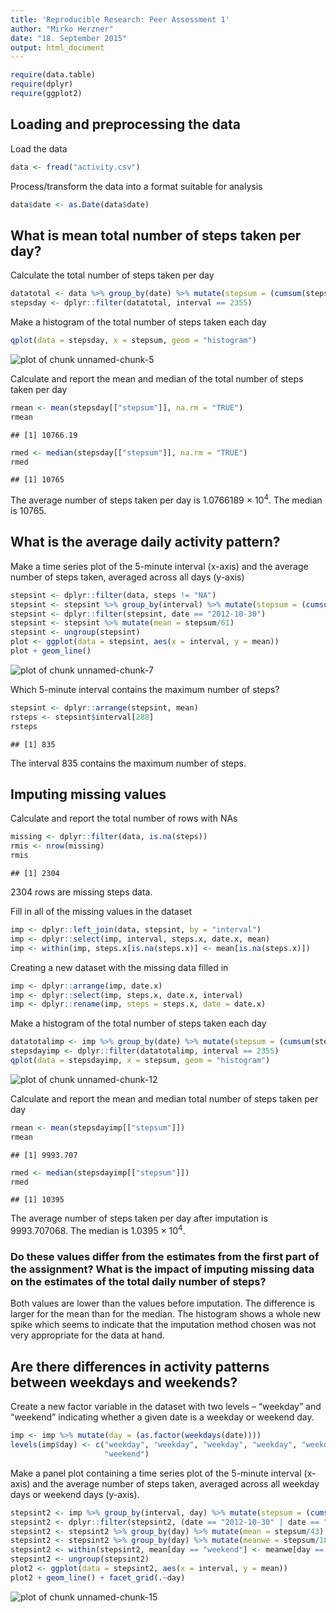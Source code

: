 ```yaml
---
title: 'Reproducible Research: Peer Assessment 1'
author: "Mirko Herzner"
date: "18. September 2015"
output: html_document
---
```



```r
require(data.table)
require(dplyr)
require(ggplot2)
```

## Loading and preprocessing the data

Load the data


```r
data <- fread("activity.csv")
```

Process/transform the data into a format suitable for analysis


```r
data$date <- as.Date(data$date)
```

## What is mean total number of steps taken per day?

Calculate the total number of steps taken per day


```r
datatotal <- data %>% group_by(date) %>% mutate(stepsum = (cumsum(steps)))
stepsday <- dplyr::filter(datatotal, interval == 2355)
```

Make a histogram of the total number of steps taken each day


```r
qplot(data = stepsday, x = stepsum, geom = "histogram")
```

![plot of chunk unnamed-chunk-5](figure/unnamed-chunk-5-1.png) 

Calculate and report the mean and median of the total number of steps taken per day


```r
rmean <- mean(stepsday[["stepsum"]], na.rm = "TRUE")
rmean
```

```
## [1] 10766.19
```

```r
rmed <- median(stepsday[["stepsum"]], na.rm = "TRUE")
rmed
```

```
## [1] 10765
```

The average number of steps taken per day is 1.0766189 &times; 10<sup>4</sup>. The median is 10765.

## What is the average daily activity pattern?

Make a time series plot of the 5-minute interval (x-axis) and the average number of steps taken, averaged across all days (y-axis)


```r
stepsint <- dplyr::filter(data, steps != "NA")
stepsint <- stepsint %>% group_by(interval) %>% mutate(stepsum = (cumsum(steps)))
stepsint <- dplyr::filter(stepsint, date == "2012-10-30")
stepsint <- stepsint %>% mutate(mean = stepsum/61)
stepsint <- ungroup(stepsint)
plot <- ggplot(data = stepsint, aes(x = interval, y = mean))
plot + geom_line()
```

![plot of chunk unnamed-chunk-7](figure/unnamed-chunk-7-1.png) 

Which 5-minute interval contains the maximum number of steps?


```r
stepsint <- dplyr::arrange(stepsint, mean)
rsteps <- stepsint$interval[288]
rsteps
```

```
## [1] 835
```

The interval 835 contains the maximum number of steps.

## Imputing missing values

Calculate and report the total number of rows with NAs


```r
missing <- dplyr::filter(data, is.na(steps))
rmis <- nrow(missing)
rmis
```

```
## [1] 2304
```

2304 rows are missing steps data.

Fill in all of the missing values in the dataset


```r
imp <- dplyr::left_join(data, stepsint, by = "interval")
imp <- dplyr::select(imp, interval, steps.x, date.x, mean)
imp <- within(imp, steps.x[is.na(steps.x)] <- mean[is.na(steps.x)])
```

Creating a new dataset with the missing data filled in


```r
imp <- dplyr::arrange(imp, date.x)
imp <- dplyr::select(imp, steps.x, date.x, interval)
imp <- dplyr::rename(imp, steps = steps.x, date = date.x)
```

Make a histogram of the total number of steps taken each day


```r
datatotalimp <- imp %>% group_by(date) %>% mutate(stepsum = (cumsum(steps)))
stepsdayimp <- dplyr::filter(datatotalimp, interval == 2355)
qplot(data = stepsdayimp, x = stepsum, geom = "histogram")
```

![plot of chunk unnamed-chunk-12](figure/unnamed-chunk-12-1.png) 

Calculate and report the mean and median total number of steps taken per day


```r
rmean <- mean(stepsdayimp[["stepsum"]])
rmean
```

```
## [1] 9993.707
```

```r
rmed <- median(stepsdayimp[["stepsum"]])
rmed
```

```
## [1] 10395
```

The average number of steps taken per day after imputation is 9993.707068. The median is 1.0395 &times; 10<sup>4</sup>.

### Do these values differ from the estimates from the first part of the assignment? What is the impact of imputing missing data on the estimates of the total daily number of steps?

Both values are lower than the values before imputation. The difference is larger for the mean than for the median. The histogram shows a whole new spike which seems to indicate that the imputation method chosen was not very appropriate for the data at hand. 

## Are there differences in activity patterns between weekdays and weekends?

Create a new factor variable in the dataset with two levels – “weekday” and “weekend” indicating whether a given date is a weekday or weekend day.


```r
imp <- imp %>% mutate(day = (as.factor(weekdays(date))))
levels(imp$day) <- c("weekday", "weekday", "weekday", "weekday", "weekday", "weekend", 
                     "weekend")
```

Make a panel plot containing a time series plot of the 5-minute interval (x-axis) and the average number of steps taken, averaged across all weekday days or weekend days (y-axis).


```r
stepsint2 <- imp %>% group_by(interval, day) %>% mutate(stepsum = (cumsum(steps)))
stepsint2 <- dplyr::filter(stepsint2, (date == "2012-10-30" | date == "2012-10-28"))
stepsint2 <- stepsint2 %>% group_by(day) %>% mutate(mean = stepsum/43)
stepsint2 <- stepsint2 %>% group_by(day) %>% mutate(meanwe = stepsum/18)
stepsint2 <- within(stepsint2, mean[day == "weekend"] <- meanwe[day == "weekend"])
stepsint2 <- ungroup(stepsint2)
plot2 <- ggplot(data = stepsint2, aes(x = interval, y = mean))
plot2 + geom_line() + facet_grid(.~day)
```

![plot of chunk unnamed-chunk-15](figure/unnamed-chunk-15-1.png) 





